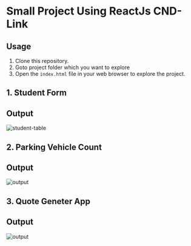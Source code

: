 # Small Project Using ReactJs CND-Link

## Usage

1. Clone this repository.
2. Goto project folder which you want to explore
3. Open the `index.html` file in your web browser to explore the project.

## 1. Student Form

## Output

![student-table](https://github.com/rishiirajanand/Small-Project-ReactJsCND/assets/96072806/2023ad1a-c3d0-4e01-9d83-70dc22f3e597)

## 2. Parking Vehicle Count

## Output

![output](https://github.com/rishiirajanand/Small-Project-ReactJsCND/assets/96072806/beefd81c-ff84-4ba4-a68b-f45fc28ad4f9)


## 3. Quote Geneter App

## Output

![output](https://github.com/rishiirajanand/Small-Project-ReactJsCND/assets/96072806/e7ae1f81-b19c-4390-8ddc-5ecf9a63c806)


